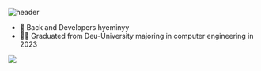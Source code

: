 ![header](https://capsule-render.vercel.app/api?type=waving&color=auto&height=250&section=header&text=welcome&%20capsule%20render&fontAlignY=30)

- 👋 Back and Developers hyeminyy
- 👩‍🎓 Graduated from Deu-University majoring in computer engineering in 2023

<img src="https://img.shields.io/badge/#F7DF1E?style=for-the-badge&logo=javascript&logoColor=black">

<!---
hyeminyy/hyeminyy is a ✨ special ✨ repository because its `README.md` (this file) appears on your GitHub profile.
You can click the Preview link to take a look at your changes.
--->
